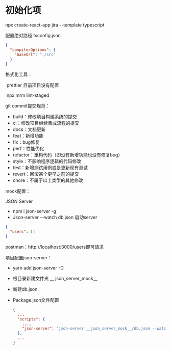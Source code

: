 # 初始化项

npx create-react-app jira --template typescript

配置绝对路径 tsconfig.json

```json
{
  "compilerOptions": {
    "baseUrl": "./src"
  }
}
```

格式化工具：

​	prettier 目前项目没有配置

​	npx mrm lint-staged



git commit提交规范：

+ build：修改项目构建系统的提交
+ ci：修改项目继续集成流程的提交
+ docs：文档更新
+ feat：新增功能
+ fix：bug修复
+ perf：性能优化
+ refactor：重构代码（即没有新增功能也没有修复bug）
+ style：不影响程序逻辑的代码修改
+ test：新增测试用例或是更新现有测试
+ revert：回滚某个更早之前的提交
+ chore：不属于以上类型的其他修改



mock配置：

JSON Server

+ npm i json-server -g
+ Json-server --watch db.json 启动server

```json
{
  "users": []
}
```

postman：http://localhost:3000/users即可请求

项目配置json-server：

+ yarn add json-server -D

+ 根目录新建文件夹 __ json_server_mock__

+ 新建db.json

+ Package.json文件配置

  ```json
  {
    ...
    "scripts": {
      ...,
      "json-server": "json-server __json_server_mock__/db.json --watch"
    },
    ...
  }
  ```

  

